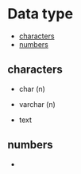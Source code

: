 # Data type

- [characters](#character)
- [numbers](#numbers)

## characters

- char (n)

- varchar (n)
- text

## numbers

-
